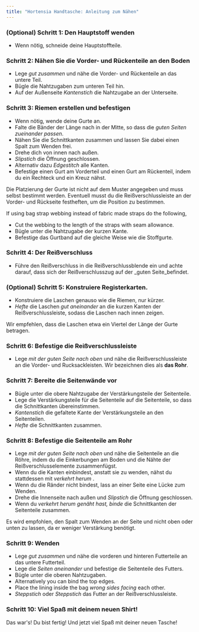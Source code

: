 ```yaml
---
title: "Hortensia Handtasche: Anleitung zum Nähen"
---
```


### (Optional) Schritt 1: Den Hauptstoff wenden

- Wenn nötig, schneide deine Hauptstoffteile.

### Schritt 2: Nähen Sie die Vorder- und Rückenteile an den Boden

- Lege _gut zusammen_ und nähe die Vorder- und Rückenteile an das untere Teil.
- Bügle die Nahtzugaben zum unteren Teil hin.
- Auf der Außenseite _Kantenstich_ die Nahtzugabe an der Unterseite.

### Schritt 3: Riemen erstellen und befestigen

- Wenn nötig, wende deine Gurte an.
- Falte die Bänder der Länge nach in der Mitte, so dass die _guten Seiten zueinander passen_.
- Nähen Sie die Schnittkanten zusammen und lassen Sie dabei einen Spalt zum Wenden frei.
- Drehe dich von innen nach außen.
- _Slipstich_ die Öffnung geschlossen.
- Alternativ dazu _Edgestitch_ alle Kanten.
- Befestige einen Gurt am Vorderteil und einen Gurt am Rückenteil, indem du ein Rechteck und ein Kreuz nähst.

<Warning>

Die Platzierung der Gurte ist nicht auf dem Muster angegeben und muss selbst bestimmt werden. Eventuell musst du die Reißverschlussleiste an der Vorder- und Rückseite festheften, um die Position zu bestimmen.

</Warning>

<Note>

If using bag strap webbing instead of fabric made straps do the following,

- Cut the webbing to the length of the straps with seam allowance.
- Bügle unter die Nahtzugabe der kurzen Kante.
- Befestige das Gurtband auf die gleiche Weise wie die Stoffgurte.

</Note>

### Schritt 4: Der Reißverschluss

- Führe den Reißverschluss in die Reißverschlussblende ein und achte darauf, dass sich der Reißverschlusszug auf der _guten Seite_befindet.

### (Optional) Schritt 5: Konstruiere Registerkarten.

- Konstruiere die Laschen genauso wie die Riemen, nur kürzer.
- _Hefte_ die Laschen _gut aneinander_ an die kurzen Kanten der Reißverschlussleiste, sodass die Laschen nach innen zeigen.

<Tip>

Wir empfehlen, dass die Laschen etwa ein Viertel der Länge der Gurte betragen.

</Tip>

### Schritt 6: Befestige die Reißverschlussleiste

- Lege _mit der guten Seite nach oben_ und nähe die Reißverschlussleiste an die Vorder- und Rucksackleisten. Wir bezeichnen dies als **das Rohr**.

### Schritt 7: Bereite die Seitenwände vor

- Bügle unter die obere Nahtzugabe der Verstärkungsteile der Seitenteile.
- Lege die Verstärkungsteile für die Seitenteile auf die Seitenteile, so dass die Schnittkanten übereinstimmen.
- _Kantenstich_ die gefaltete Kante der Verstärkungsteile an den Seitenteilen.
- _Hefte_ die Schnittkanten zusammen.

### Schritt 8: Befestige die Seitenteile am Rohr

- Lege _mit der guten Seite nach oben_ und nähe die Seitenteile an die Röhre, indem du die Einkerbungen am Boden und die Nähte der Reißverschlusselemente zusammenfügst.
- Wenn du die Kanten einbindest, anstatt sie zu wenden, nähst du stattdessen mit _verkehrt herum_ .
- Wenn du die Ränder nicht bindest, lass an einer Seite eine Lücke zum Wenden.
- Drehe die Innenseite nach außen und _Slipstich_ die Öffnung geschlossen.
- Wenn du _verkehrt herum genäht hast, binde_ die Schnittkanten der Seitenteile zusammen.

<Note>

Es wird empfohlen, den Spalt zum Wenden an der Seite und nicht oben oder unten zu lassen, da er weniger Verstärkung benötigt.

</Note>

### Schritt 9: Wenden

- Lege _gut zusammen_ und nähe die vorderen und hinteren Futterteile an das untere Futterteil.
- Lege die _Seiten aneinander_ und befestige die Seitenteile des Futters.
- Bügle unter die oberen Nahtzugaben.
- Alternatively you can bind the top edges.
- Place the lining inside the bag _wrong sides facing_ each other.
- _Steppstich_ oder _Steppstich_ das Futter an der Reißverschlussleiste.

### Schritt 10: Viel Spaß mit deinem neuen Shirt!

Das war's! Du bist fertig! Und jetzt viel Spaß mit deiner neuen Tasche!
